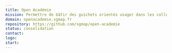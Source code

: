 ```yaml
---
title: Open Académie
mission: Permettre de bâtir des guichets orientés usager dans les collèges et lycées.
domain: openacademie.sgmap.fr
repository: https://github.com/sgmap/open-academie
status: consolidation
contact:
logo:
start:
---
```

